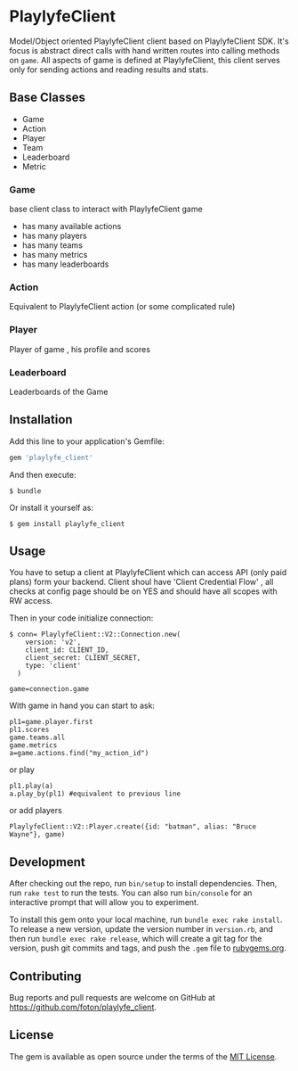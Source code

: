# PlaylyfeClient

Model/Object oriented PlaylyfeClient client based on PlaylyfeClient SDK.
It's focus is abstract direct calls with hand written routes into calling methods on `game`.
All aspects of game is defined at PlaylyfeClient, this client serves only for sending actions and reading results and stats.

## Base Classes
* Game
* Action
* Player
* Team
* Leaderboard
* Metric

### Game 
  base client class to interact with PlaylyfeClient game
  * has many available actions
  * has many players
  * has many teams
  * has many metrics
  * has many leaderboards

### Action
  Equivalent to PlaylyfeClient action (or some complicated rule)

### Player
  Player of game , his profile and scores 

### Leaderboard
  Leaderboards of the Game
 

## Installation

Add this line to your application's Gemfile:

```ruby
gem 'playlyfe_client'
```

And then execute:

    $ bundle

Or install it yourself as:

    $ gem install playlyfe_client

## Usage

You have to setup a client at PlaylyfeClient which can access API (only paid plans) form your backend.
Client shoul have 'Client Credential Flow' , all checks at config page should be on YES and should have all scopes with RW access.

Then in your code initialize connection:
  
    $ conn= PlaylyfeClient::V2::Connection.new(
        version: 'v2',
        client_id: CLIENT_ID,
        client_secret: CLIENT_SECRET,
        type: 'client'
      )
    
    game=connection.game

With game in hand you can start to ask:
    
    pl1=game.player.first
    pl1.scores
    game.teams.all
    game.metrics
    a=game.actions.find("my_action_id")

or play

    pl1.play(a)
    a.play_by(pl1) #equivalent to previous line

or add players
   
    PlaylyfeClient::V2::Player.create({id: "batman", alias: "Bruce Wayne"}, game)


## Development

After checking out the repo, run `bin/setup` to install dependencies. Then, run `rake test` to run the tests. You can also run `bin/console` for an interactive prompt that will allow you to experiment.

To install this gem onto your local machine, run `bundle exec rake install`. To release a new version, update the version number in `version.rb`, and then run `bundle exec rake release`, which will create a git tag for the version, push git commits and tags, and push the `.gem` file to [rubygems.org](https://rubygems.org).

## Contributing

Bug reports and pull requests are welcome on GitHub at https://github.com/foton/playlyfe_client.


## License

The gem is available as open source under the terms of the [MIT License](http://opensource.org/licenses/MIT).

